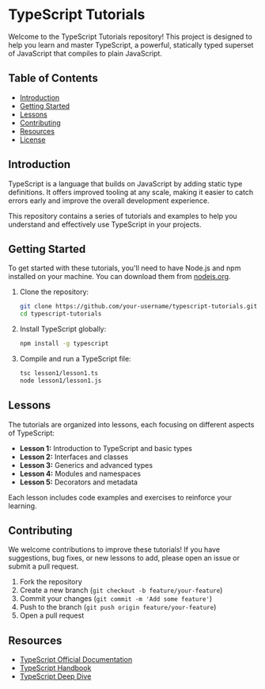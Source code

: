 # TypeScript Tutorials

Welcome to the TypeScript Tutorials repository! This project is designed to help you learn and master TypeScript, a powerful, statically typed superset of JavaScript that compiles to plain JavaScript.

## Table of Contents

- [Introduction](#introduction)
- [Getting Started](#getting-started)
- [Lessons](#lessons)
- [Contributing](#contributing)
- [Resources](#resources)
- [License](#license)

## Introduction

TypeScript is a language that builds on JavaScript by adding static type definitions. It offers improved tooling at any scale, making it easier to catch errors early and improve the overall development experience.

This repository contains a series of tutorials and examples to help you understand and effectively use TypeScript in your projects.

## Getting Started

To get started with these tutorials, you'll need to have Node.js and npm installed on your machine. You can download them from [nodejs.org](https://nodejs.org/).

1. Clone the repository:
   ```bash
   git clone https://github.com/your-username/typescript-tutorials.git
   cd typescript-tutorials
   ```

2. Install TypeScript globally:
   ```bash
   npm install -g typescript
   ```

3. Compile and run a TypeScript file:
   ```bash
   tsc lesson1/lesson1.ts
   node lesson1/lesson1.js
   ```

## Lessons

The tutorials are organized into lessons, each focusing on different aspects of TypeScript:

- **Lesson 1:** Introduction to TypeScript and basic types
- **Lesson 2:** Interfaces and classes
- **Lesson 3:** Generics and advanced types
- **Lesson 4:** Modules and namespaces
- **Lesson 5:** Decorators and metadata

Each lesson includes code examples and exercises to reinforce your learning.

## Contributing

We welcome contributions to improve these tutorials! If you have suggestions, bug fixes, or new lessons to add, please open an issue or submit a pull request.

1. Fork the repository
2. Create a new branch (`git checkout -b feature/your-feature`)
3. Commit your changes (`git commit -m 'Add some feature'`)
4. Push to the branch (`git push origin feature/your-feature`)
5. Open a pull request

## Resources

- [TypeScript Official Documentation](https://www.typescriptlang.org/docs/)
- [TypeScript Handbook](https://www.typescriptlang.org/docs/handbook/intro.html)
- [TypeScript Deep Dive](https://basarat.gitbook.io/typescript/)
